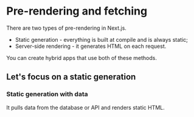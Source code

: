 # Pre-rendering and fetching

There are two types of pre-rendering in Next.js.

* Static generation - everything is built at compile and is always static;
* Server-side rendering - it generates HTML on each request.

You can create hybrid apps that use both of these methods.

## Let's focus on a static generation

### Static generation with data

It pulls data from the database or API and renders static HTML.

